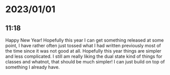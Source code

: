 # 2023/01/01

## 11:18

Happy New Year! Hopefully this year I can get something released at some point,
I have rather often just tossed what I had written previously most of the time
since it was not good at all. Hopefully this year things are simpler and less
complicated. I still am really liking the dual state kind of things for classes
and whatnot, that should be much simpler! I can just build on top of something
I already have.